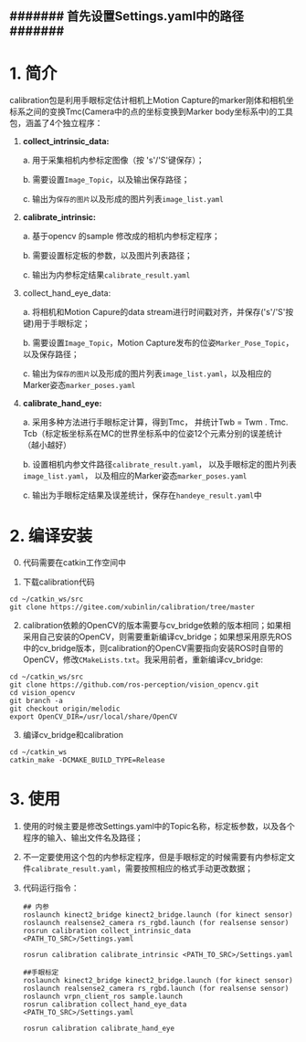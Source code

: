 ## ####### 首先设置Settings.yaml中的路径 ####### ##

# 1. 简介

calibration包是利用手眼标定估计相机上Motion Capture的marker刚体和相机坐标系之间的变换Tmc(Camera中的点的坐标变换到Marker body坐标系中)的工具包，涵盖了4个独立程序：

1. **collect_intrinsic_data:** 

   a. 用于采集相机内参标定图像（按 's'/'S'键保存）；

   b. 需要设置`Image_Topic`，以及输出保存路径；

   c. 输出为`保存的图片`以及形成的图片列表`image_list.yaml`

2. **calibrate_intrinsic:** 

   a. 基于opencv 的sample 修改成的相机内参标定程序；

   b. 需要设置标定板的参数，以及图片列表路径；

   c. 输出为内参标定结果`calibrate_result.yaml`

3. collect_hand_eye_data: 

   a. 将相机和Motion Capure的data stream进行时间戳对齐，并保存('s'/'S'按键)用于手眼标定；

   b. 需要设置`Image_Topic`，Motion Capture发布的位姿`Marker_Pose_Topic`，以及保存路径；

   c. 输出为`保存的图片`以及形成的图片列表`image_list.yaml`，以及相应的Marker姿态`marker_poses.yaml`

4. **calibrate_hand_eye:**

   a. 采用多种方法进行手眼标定计算，得到Tmc， 并统计Twb = Twm . Tmc. Tcb（标定板坐标系在MC的世界坐标系中的位姿12个元素分别的误差统计（越小越好）

   b. 设置相机内参文件路径`calibrate_result.yaml`， 以及手眼标定的图片列表`image_list.yaml`， 以及相应的Marker姿态`marker_poses.yaml`

   c. 输出为手眼标定结果及误差统计，保存在`handeye_result.yaml`中

# 2. 编译安装

0. 代码需要在catkin工作空间中

1. 下载calibration代码

```shell
cd ~/catkin_ws/src
git clone https://gitee.com/xubinlin/calibration/tree/master
```

2. calibration依赖的OpenCV的版本需要与cv_bridge依赖的版本相同；如果相采用自己安装的OpenCV，则需要重新编译cv_bridge；如果想采用原先ROS中的cv_bridge版本，则calibration的OpenCV需要指向安装ROS时自带的OpenCV，修改`CMakeLists.txt`。我采用前者，重新编译cv_bridge:

```shell
cd ~/catkin_ws/src
git clone https://github.com/ros-perception/vision_opencv.git
cd vision_opencv
git branch -a
git checkout origin/melodic 
export OpenCV_DIR=/usr/local/share/OpenCV
```

3. 编译cv_bridge和calibration

```shell
cd ~/catkin_ws
catkin_make -DCMAKE_BUILD_TYPE=Release
```



# 3. 使用

1. 使用的时候主要是修改Settings.yaml中的Topic名称，标定板参数，以及各个程序的输入、输出文件名及路径；

2. 不一定要使用这个包的内参标定程序，但是手眼标定的时候需要有内参标定文件`calibrate_result.yaml`，需要按照相应的格式手动更改数据；

3. 代码运行指令：

   ```shell
   ## 内参
   roslaunch kinect2_bridge kinect2_bridge.launch (for kinect sensor)
   roslaunch realsense2_camera rs_rgbd.launch (for realsense sensor)
   rosrun calibration collect_intrinsic_data <PATH_TO_SRC>/Settings.yaml
   
   rosrun calibration calibrate_intrinsic <PATH_TO_SRC>/Settings.yaml
   
   ##手眼标定
   roslaunch kinect2_bridge kinect2_bridge.launch (for kinect sensor)
   roslaunch realsense2_camera rs_rgbd.launch (for realsense sensor)
   roslaunch vrpn_client_ros sample.launch
   rosrun calibration collect_hand_eye_data <PATH_TO_SRC>/Settings.yaml
   
   rosrun calibration calibrate_hand_eye
   ```